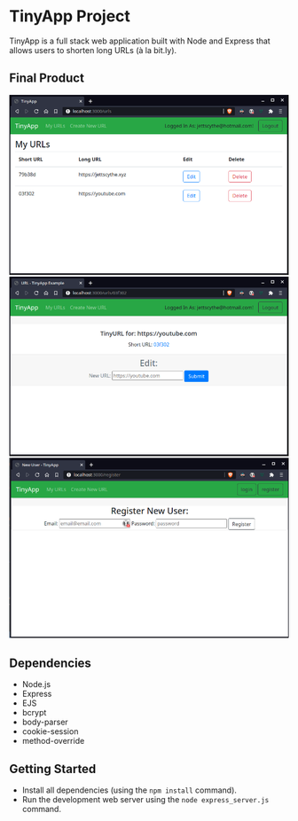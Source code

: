 # TinyApp Project

TinyApp is a full stack web application built with Node and Express that allows users to shorten long URLs (à la bit.ly).

## Final Product

!["Screenshot of URLS page"](https://github.com/JettScythe/tinyapp/blob/master/docs/urls-page.png?raw=true)
!["Screenshot of URL edit page"](https://github.com/JettScythe/tinyapp/blob/master/docs/edit-page.png?raw=true)
!["Screenshot of user registration page"](https://github.com/JettScythe/tinyapp/blob/master/docs/registration-page.png?raw=true)

## Dependencies

- Node.js
- Express
- EJS
- bcrypt
- body-parser
- cookie-session
- method-override

## Getting Started

- Install all dependencies (using the `npm install` command).
- Run the development web server using the `node express_server.js` command.